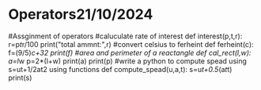 # Operators21/10/2024
#Assginment of operators
#caluculate rate of interest
def interest(p,t,r):
    r=p*t*r/100
    print("total ammnt:",r)
#convert celsius to ferheint
def ferheint(c):
    f=(9/5)*c+32
    print(f)
#area and perimeter of a reactangle
def cal_rect(l,w):
    a=l*w
    p=2*(l+w)
    print(a)
    print(p)
#write a python to compute spead using s=ut+1/2at2 using functions
def compute_spead(u,a,t):
    s=u*t+0.5*(a*t*t)
    print(s)
